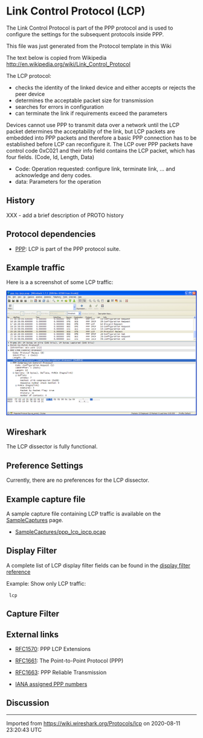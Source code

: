 # Link Control Protocol (LCP)

The Link Control Protocol is part of the PPP protocol and is used to configure the settings for the subsequent protocols inside PPP.

This file was just generated from the Protocol template in this Wiki

The text below is copied from Wikipedia <http://en.wikipedia.org/wiki/Link_Control_Protocol>

The LCP protocol:

  - checks the identity of the linked device and either accepts or rejects the peer device
  - determines the acceptable packet size for transmission
  - searches for errors in configuration
  - can terminate the link if requirements exceed the parameters

Devices cannot use PPP to transmit data over a network until the LCP packet determines the acceptability of the link, but LCP packets are embedded into PPP packets and therefore a basic PPP connection has to be established before LCP can reconfigure it. The LCP over PPP packets have control code 0xC021 and their info field contains the LCP packet, which has four fields. (Code, Id, Length, Data)

  - Code: Operation requested: configure link, terminate link, ... and acknowledge and deny codes.
  - data: Parameters for the operation

## History

XXX - add a brief description of PROTO history

## Protocol dependencies

  - [PPP](/PPP): LCP is part of the PPP protocol suite.

## Example traffic

Here is a a screenshot of some LCP traffic:

![lcp.png](uploads/__moin_import__/attachments/Protocols/lcp/lcp.png "lcp.png")

## Wireshark

The LCP dissector is fully functional.

## Preference Settings

Currently, there are no preferences for the LCP dissector.

## Example capture file

A sample capture file containing LCP traffic is available on the [SampleCaptures](/SampleCaptures) page.

  - [SampleCaptures/ppp\_lcp\_ipcp.pcap](uploads/__moin_import__/attachments/SampleCaptures/ppp_lcp_ipcp.pcap)

## Display Filter

A complete list of LCP display filter fields can be found in the [display filter reference](http://www.wireshark.org/docs/dfref/)

Example: Show only LCP traffic:

``` 
 lcp 
```

## Capture Filter

## External links

  - [RFC1570](http://tools.ietf.org/html/rfc1570.html): PPP LCP Extensions

  - [RFC1661](http://tools.ietf.org/html/rfc1661.html): The Point-to-Point Protocol (PPP)

  - [RFC1663](http://tools.ietf.org/html/rfc1663.html): PPP Reliable Transmission

  - [IANA assigned PPP numbers](http://www.iana.org/assignments/ppp-numbers)

## Discussion

---

Imported from https://wiki.wireshark.org/Protocols/lcp on 2020-08-11 23:20:43 UTC
